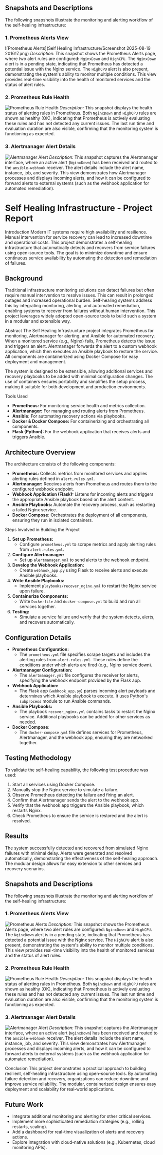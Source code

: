 Snapshots and Descriptions
-------------------------
The following snapshots illustrate the monitoring and alerting workflow of the self-healing infrastructure:

### 1. Prometheus Alerts View
![Prometheus Alerts](Self Healing Infrastructure/Screenshot 2025-08-19 201617.png)
*Description:* This snapshot shows the Prometheus Alerts page, where two alert rules are configured: `NginxDown` and `HighCPU`. The `NginxDown` alert is in a pending state, indicating that Prometheus has detected a potential issue with the Nginx service. The `HighCPU` alert is also present, demonstrating the system's ability to monitor multiple conditions. This view provides real-time visibility into the health of monitored services and the status of alert rules.

### 2. Prometheus Rule Health
![Prometheus Rule Health](https://github.com/Renuu007/Internship-Projects/blob/62aa448296495cfe7f9c4a76eee24496dbe92cbd/Self%20Healing%20Infrastructure/Screenshot%202025-08-19%20201649.png)
*Description:* This snapshot displays the health status of alerting rules in Prometheus. Both `NginxDown` and `HighCPU` rules are shown as healthy (OK), indicating that Prometheus is actively evaluating these rules and has not detected any current issues. The last run time and evaluation duration are also visible, confirming that the monitoring system is functioning as expected.

### 3. Alertmanager Alert Details
![Alertmanager Alert](https://github.com/Renuu007/Internship-Projects/blob/48d681d0fa1ea50150e62388714de0fe43d20b18/Self%20Healing%20Infrastructure/Screenshot%202025-08-19%20201800.png)
*Description:* This snapshot captures the Alertmanager interface, where an active alert (`NginxDown`) has been received and routed to the `ansible-webhook` receiver. The alert details include the alert name, instance, job, and severity. This view demonstrates how Alertmanager processes and displays incoming alerts, and how it can be configured to forward alerts to external systems (such as the webhook application for automated remediation).

Self Healing Infrastructure - Project Report
===========================================

Introduction
Modern IT systems require high availability and resilience. Manual intervention for service recovery can lead to increased downtime and operational costs. This project demonstrates a self-healing infrastructure that automatically detects and recovers from service failures using open-source tools. The goal is to minimize downtime and ensure continuous service availability by automating the detection and remediation of failures.

Background
----------
Traditional infrastructure monitoring solutions can detect failures but often require manual intervention to resolve issues. This can result in prolonged outages and increased operational burden. Self-healing systems address this by integrating monitoring, alerting, and automated remediation, enabling systems to recover from failures without human intervention. This project leverages widely adopted open-source tools to build such a system in a modular and extensible way.

Abstract
The Self Healing Infrastructure project integrates Prometheus for monitoring, Alertmanager for alerting, and Ansible for automated recovery. When a monitored service (e.g., Nginx) fails, Prometheus detects the issue and triggers an alert. Alertmanager forwards the alert to a custom webhook application, which then executes an Ansible playbook to restore the service. All components are containerized using Docker Compose for easy deployment and management.

The system is designed to be extensible, allowing additional services and recovery playbooks to be added with minimal configuration changes. The use of containers ensures portability and simplifies the setup process, making it suitable for both development and production environments.

Tools Used
- **Prometheus:** For monitoring service health and metrics collection.
- **Alertmanager:** For managing and routing alerts from Prometheus.
- **Ansible:** For automating recovery actions via playbooks.
- **Docker & Docker Compose:** For containerizing and orchestrating all components.
- **Flask (Python):** For the webhook application that receives alerts and triggers Ansible.

Architecture Overview
---------------------
The architecture consists of the following components:

- **Prometheus:** Collects metrics from monitored services and applies alerting rules defined in `alert.rules.yml`.
- **Alertmanager:** Receives alerts from Prometheus and routes them to the configured webhook endpoint.
- **Webhook Application (Flask):** Listens for incoming alerts and triggers the appropriate Ansible playbook based on the alert content.
- **Ansible Playbooks:** Automate the recovery process, such as restarting a failed Nginx service.
- **Docker Compose:** Orchestrates the deployment of all components, ensuring they run in isolated containers.

Steps Involved in Building the Project
1. **Set up Prometheus:**
   - Configure `prometheus.yml` to scrape metrics and apply alerting rules from `alert.rules.yml`.
2. **Configure Alertmanager:**
   - Set up `alertmanager.yml` to send alerts to the webhook endpoint.
3. **Develop the Webhook Application:**
   - Create `webhook_app.py` using Flask to receive alerts and execute Ansible playbooks.
4. **Write Ansible Playbooks:**
   - Implement `playbooks/recover_nginx.yml` to restart the Nginx service upon failure.
5. **Containerize Components:**
   - Write `Dockerfile` and `docker-compose.yml` to build and run all services together.
6. **Testing:**
   - Simulate a service failure and verify that the system detects, alerts, and recovers automatically.

Configuration Details
---------------------
- **Prometheus Configuration:**
   - The `prometheus.yml` file specifies scrape targets and includes the alerting rules from `alert.rules.yml`. These rules define the conditions under which alerts are fired (e.g., Nginx service down).
- **Alertmanager Configuration:**
   - The `alertmanager.yml` file configures the receiver for alerts, specifying the webhook endpoint provided by the Flask app.
- **Webhook Application:**
   - The Flask app (`webhook_app.py`) parses incoming alert payloads and determines which Ansible playbook to execute. It uses Python's `subprocess` module to run Ansible commands.
- **Ansible Playbooks:**
   - The playbook `recover_nginx.yml` contains tasks to restart the Nginx service. Additional playbooks can be added for other services as needed.
- **Docker Compose:**
   - The `docker-compose.yml` file defines services for Prometheus, Alertmanager, and the webhook app, ensuring they are networked together.

Testing Methodology
-------------------
To validate the self-healing capability, the following test procedure was used:
1. Start all services using Docker Compose.
2. Manually stop the Nginx service to simulate a failure.
3. Observe Prometheus detecting the failure and firing an alert.
4. Confirm that Alertmanager sends the alert to the webhook app.
5. Verify that the webhook app triggers the Ansible playbook, which restarts Nginx.
6. Check Prometheus to ensure the service is restored and the alert is resolved.

Results
-------
The system successfully detected and recovered from simulated Nginx failures with minimal delay. Alerts were generated and resolved automatically, demonstrating the effectiveness of the self-healing approach. The modular design allows for easy extension to other services and recovery scenarios.

Snapshots and Descriptions
-------------------------
The following snapshots illustrate the monitoring and alerting workflow of the self-healing infrastructure:

### 1. Prometheus Alerts View
![Prometheus Alerts]()
*Description:* This snapshot shows the Prometheus Alerts page, where two alert rules are configured: `NginxDown` and `HighCPU`. The `NginxDown` alert is in a pending state, indicating that Prometheus has detected a potential issue with the Nginx service. The `HighCPU` alert is also present, demonstrating the system's ability to monitor multiple conditions. This view provides real-time visibility into the health of monitored services and the status of alert rules.

### 2. Prometheus Rule Health
![Prometheus Rule Health]()
*Description:* This snapshot displays the health status of alerting rules in Prometheus. Both `NginxDown` and `HighCPU` rules are shown as healthy (OK), indicating that Prometheus is actively evaluating these rules and has not detected any current issues. The last run time and evaluation duration are also visible, confirming that the monitoring system is functioning as expected.

### 3. Alertmanager Alert Details
![Alertmanager Alert](alertmanager_alert.png)
*Description:* This snapshot captures the Alertmanager interface, where an active alert (`NginxDown`) has been received and routed to the `ansible-webhook` receiver. The alert details include the alert name, instance, job, and severity. This view demonstrates how Alertmanager processes and displays incoming alerts, and how it can be configured to forward alerts to external systems (such as the webhook application for automated remediation).


Conclusion
This project demonstrates a practical approach to building resilient, self-healing infrastructure using open-source tools. By automating failure detection and recovery, organizations can reduce downtime and improve service reliability. The modular, containerized design ensures easy deployment and scalability for real-world applications.

Future Work
-----------
- Integrate additional monitoring and alerting for other critical services.
- Implement more sophisticated remediation strategies (e.g., rolling restarts, scaling).
- Add a dashboard for real-time visualization of alerts and recovery actions.
- Explore integration with cloud-native solutions (e.g., Kubernetes, cloud monitoring APIs).
